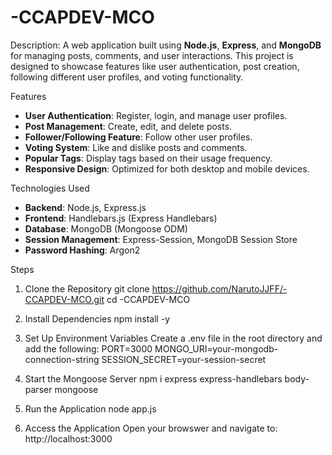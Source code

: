 # -CCAPDEV-MCO

Description:
    A web application built using **Node.js**, **Express**, and **MongoDB** for managing posts, comments, and user interactions. This project is designed to showcase features like user authentication, post creation, following different user profiles, and voting functionality.

Features
- **User Authentication**: Register, login, and manage user profiles.
- **Post Management**: Create, edit, and delete posts.
- **Follower/Following Feature**: Follow other user profiles.
- **Voting System**: Like and dislike posts and comments.
- **Popular Tags**: Display tags based on their usage frequency.
- **Responsive Design**: Optimized for both desktop and mobile devices.

Technologies Used
- **Backend**: Node.js, Express.js
- **Frontend**: Handlebars.js (Express Handlebars)
- **Database**: MongoDB (Mongoose ODM)
- **Session Management**: Express-Session, MongoDB Session Store
- **Password Hashing**: Argon2

Steps
1. Clone the Repository 
    git clone https://github.com/NarutoJJFF/-CCAPDEV-MCO.git
    cd -CCAPDEV-MCO

2. Install Dependencies
    npm install -y

3. Set Up Environment Variables
    Create a .env file in the root directory and add the following:
        PORT=3000
        MONGO_URI=your-mongodb-connection-string
        SESSION_SECRET=your-session-secret

4. Start the Mongoose Server
    npm i express express-handlebars body-parser mongoose

5. Run the Application
    node app.js

6. Access the Application
    Open your browswer and navigate to: http://localhost:3000